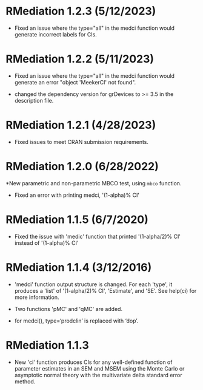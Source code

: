RMediation 1.2.3 (5/12/2023)
==============
* Fixed an issue where the type="all" in the medci function would generate incorrect labels for CIs.

RMediation 1.2.2 (5/11/2023)
==============
* Fixed an issue where the type="all" in the medci function would generate an error "object 'MeekerCI' not found".

* changed the dependency version for grDevices to >= 3.5 in the description file.

RMediation 1.2.1 (4/28/2023)
==============
* Fixed issues to meet CRAN submission requirements.

RMediation 1.2.0 (6/28/2022)
==============
*New parametric and non-parametric MBCO test, using `mbco` function.
* Fixed an error with printing medci, '(1-alpha)% CI'

RMediation 1.1.5 (6/7/2020)
==============
* Fixed the issue with 'medic' function that printed '(1-alpha/2)% CI' instead of '(1-alpha)% CI'

RMediation 1.1.4 (3/12/2016)
=============
* 'medci' function output structure is changed. For each 'type', it produces a 'list' of '(1-alpha/2)% CI', 'Estimate', and 'SE'. See help(ci) for more information.

* Two functions 'pMC' and 'qMC' are added.

* for medci(), type=‘prodclin’ is replaced with ‘dop’.

RMediation 1.1.3
=============
* New 'ci' function produces CIs for any well-defined function of parameter estimates in an SEM and MSEM using the Monte Carlo or asymptotic normal theory with the multivariate delta standard error method.
